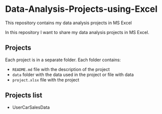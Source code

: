 # Data-Analysis-Projects-using-Excel

This repository contains my data analysis projects in MS Excel

In this repository I want to share my data analysis projects in MS Excel.

## Projects

Each project is in a separate folder. Each folder contains:
- `README.md` file with the description of the project
- `data` folder with the data used in the project or file with data
- `project.xlsx` file with the project


## Projects list
- UserCarSalesData

